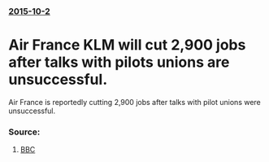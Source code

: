 ### [2015-10-2](/news/2015/10/2/index.md)

# Air France KLM will cut 2,900 jobs after talks with pilots unions are unsuccessful. 

Air France is reportedly cutting 2,900 jobs after talks with pilot unions were unsuccessful.


### Source:

1. [BBC](http://www.bbc.com/news/business-34425191)
